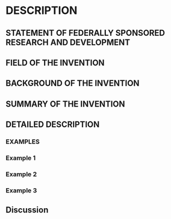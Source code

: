 # DESCRIPTION

## STATEMENT OF FEDERALLY SPONSORED RESEARCH AND DEVELOPMENT

## FIELD OF THE INVENTION

## BACKGROUND OF THE INVENTION

## SUMMARY OF THE INVENTION

## DETAILED DESCRIPTION

### EXAMPLES

### Example 1

### Example 2

### Example 3

## Discussion

